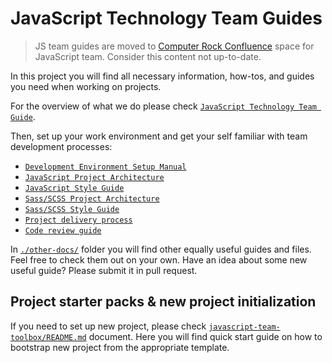 # JavaScript Technology Team Guides

> JS team guides are moved to [Computer Rock Confluence](https://computerrock.atlassian.net/wiki/spaces/JS) space for JavaScript team. 
> Consider this content not up-to-date.

In this project you will find all necessary information, how-tos, and guides you need when working on projects.

For the overview of what we do please check [`JavaScript Technology Team Guide`](./javascript-technology-team-guide.md).

Then, set up your work environment and get your self familiar with team development processes: 

* [`Development Environment Setup Manual`](./development-environment-setup-manual.md)
* [`JavaScript Project Architecture`](./javascript-project-architecture.md)
* [`JavaScript Style Guide`](./javascript-style-guide.md)
* [`Sass/SCSS Project Architecture`](./sass-scss-project-architecture.md)
* [`Sass/SCSS Style Guide`](./sass-scss-style-guide.md)
* [`Project delivery process`](./project-delivery-process.md)
* [`Code review guide`](./code-review-guide.md)

In [`./other-docs/`](./other-docs) folder you will find other equally useful guides and files. Feel free to check them 
out on your own. Have an idea about some new useful guide? Please submit it in pull request.

## Project starter packs & new project initialization

If you need to set up new project, please check [`javascript-team-toolbox/README.md`](https://gitlab.computerrock.com/js/javascript-team-toolbox/-/blob/master/README.md) 
document. Here you will find quick start guide on how to bootstrap new project from the appropriate template.
